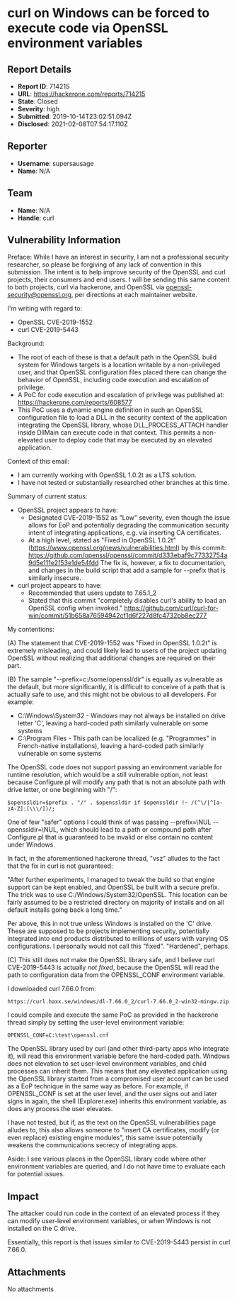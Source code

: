 # curl on Windows can be forced to execute code via OpenSSL environment variables

## Report Details
- **Report ID**: 714215
- **URL**: https://hackerone.com/reports/714215
- **State**: Closed
- **Severity**: high
- **Submitted**: 2019-10-14T23:02:51.094Z
- **Disclosed**: 2021-02-08T07:54:17.110Z

## Reporter
- **Username**: supersausage
- **Name**: N/A

## Team
- **Name**: N/A
- **Handle**: curl

## Vulnerability Information
Preface: While I have an interest in security, I am not a professional security researcher, so please be forgiving of any lack of convention in this submission. The intent is to help improve security of the OpenSSL and curl projects, their consumers and end users. I will be sending this same content to both projects, curl via hackerone, and OpenSSL via openssl-security@openssl.org, per directions at each maintainer website.

I'm writing with regard to:
 - OpenSSL CVE-2019-1552
 - curl CVE-2019-5443
 
Background:
 - The root of each of these is that a default path in the OpenSSL build system for Windows targets is a location writable by a non-privileged user, and that OpenSSL configuration files placed there can change the behavior of OpenSSL, including code execution and escalation of privilege.
 - A PoC for code execution and escalation of privilege was published at:
   https://hackerone.com/reports/608577
 - This PoC uses a dynamic engine definition in such an OpenSSL configuration file to load a DLL in the security context of the application integrating the OpenSSL library, whose DLL_PROCESS_ATTACH handler inside DllMain can execute code in that context. This permits a non-elevated user to deploy code that may be executed by an elevated application.
 
Context of this email:
 - I am currently working with OpenSSL 1.0.2t as a LTS solution.
 - I have not tested or substantially researched other branches at this time.
 
Summary of current status:
 - OpenSSL project appears to have:
   - Designated CVE-2019-1552 as "Low" severity, even though the issue allows for EoP and potentially degrading the communication security intent of integrating applications, e.g. via inserting CA certificates.
   - At a high level, stated as "Fixed in OpenSSL 1.0.2t" (https://www.openssl.org/news/vulnerabilities.html) by this commit:
     https://github.com/openssl/openssl/commit/d333ebaf9c77332754a9d5e111e2f53e1de54fdd
	 The fix is, however, a fix to documentation, and changes in the build script that add a sample  for --prefix that is similarly insecure.
 - curl project appears to have:
   - Recommended that users update to 7.65.1_2
   - Stated that this commit "completely disables curl's ability to load an OpenSSL config when invoked."
     https://github.com/curl/curl-for-win/commit/51b658a76594942cf1d6f227d8fc4732bb8ec277
	 

My contentions:

 (A) The statement that CVE-2019-1552 was "Fixed in OpenSSL 1.0.2t" is extremely misleading, and could likely lead to users of the project updating OpenSSL without realizing that additional changes are required on their part. 

 (B) The sample "--prefix=c:/some/openssl/dir" is equally as vulnerable as the default, but more significantly, it is difficult to conceive of a path that is actually safe to use, and this might not be obvious to all developers. For example:
 
  - C:\Windows\System32 - Windows may not always be installed on drive letter 'C', leaving a hard-coded path similarly vulnerable on some systems
  - C:\Program Files - This path can be localized (e.g. "Programmes" in French-native installations), leaving a hard-coded path similarly vulnerable on some systems
    
  The OpenSSL code does not support passing an environment variable for runtime resolution, which would be a still vulnerable option, not least because Configure.pl will modify any path that is not an absolute path with drive letter, or one beginning with "/":

    $openssldir=$prefix . "/" . $openssldir if $openssldir !~ /(^\/|^[a-zA-Z]:[\\\/])/;
    
  One of few "safer" options I could think of was passing --prefix=\NUL --openssldir=\NUL, which should lead to a path or compound path after Configure.pl that is guaranteed to be invalid or else contain no content under Windows.
    
  In fact, in the aforementioned hackerone thread, "vsz" alludes to the fact that the fix in curl is not guaranteed:
    
  "After further experiments, I managed to tweak the build so that engine support can be kept enabled, and OpenSSL be built with a secure prefix. The trick was to use C:/Windows/System32/OpenSSL. This location can be fairly assumed to be a restricted directory on majority of installs and on all default installs going back a long time."
    
  Per above, this in not true unless Windows is installed on the 'C' drive. These are supposed to be projects implementing security, potentially integrated into end products distributed to millions of users with varying OS configurations. I personally would not call this "fixed". "Hardened", perhaps.
  
  (C) This still does not make the OpenSSL library safe, and I believe curl CVE-2019-5443 is actually *not fixed*, because the OpenSSL will read the path to configuration data from the OPENSSL_CONF environment variable.
  
  I downloaded curl 7.66.0 from:

    https://curl.haxx.se/windows/dl-7.66.0_2/curl-7.66.0_2-win32-mingw.zip
    
  I could compile and execute the same PoC as provided in the hackerone thread simply by setting the user-level environment variable:

    OPENSSL_CONF=C:\test\openssl.cnf
    
  The OpenSSL library used by curl (and other third-party apps who integrate it), will read this environment variable before the hard-coded path. Windows does not elevation to set user-level environment variables, and child processes can inherit them. This means that any elevated application using the OpenSSL library started from a compromised user account can be used as a EoP technique in the same way as before. For example, if OPENSSL_CONF is set at the user level, and the user signs out and later signs in again, the shell (Explorer.exe) inherits this environment variable, as does any process the user elevates.
    
  I have not tested, but if, as the text on the OpenSSL vulnerabilities page alludes to, this also allows someone to "insert CA certificates, modify (or even replace) existing engine modules", this same issue potentially weakens the communications secrecy of integrating apps.
    
  Aside: I see various places in the OpenSSL library code where other environment variables are queried, and I do not have time to evaluate each for potential issues.

## Impact

The attacker could run code in the context of an elevated process if they can modify user-level environment variables, or when Windows is not installed on the C drive.

Essentially, this report is that issues similar to CVE-2019-5443 persist in curl 7.66.0.

## Attachments
No attachments
